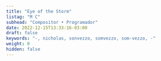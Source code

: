```yaml
---
title: "Eye of the Storm"
listag: "M C"
subhead: "Compositor • Programador"
date: 2022-12-15T13:33:16-03:00
draft: false
keywords: "-, nicholas, sonvezzo, somvezzo, som-vezzo, -"
weight: 0
hidden: false
---
```

